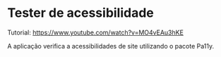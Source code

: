 # Tester de acessibilidade

Tutorial: <https://www.youtube.com/watch?v=MO4vEAu3hKE>

A aplicação verifica a acessibilidades de site utilizando o pacote Pa11y.
